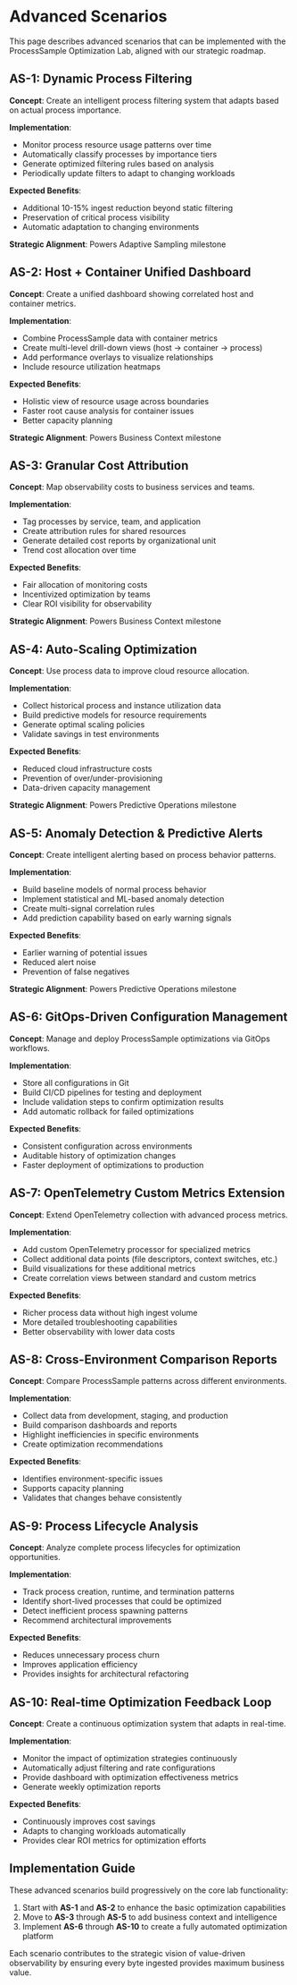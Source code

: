 # Advanced Scenarios

This page describes advanced scenarios that can be implemented with the ProcessSample Optimization Lab, aligned with our strategic roadmap.

## AS-1: Dynamic Process Filtering

**Concept**: Create an intelligent process filtering system that adapts based on actual process importance.

**Implementation**:
- Monitor process resource usage patterns over time
- Automatically classify processes by importance tiers
- Generate optimized filtering rules based on analysis
- Periodically update filters to adapt to changing workloads

**Expected Benefits**:
- Additional 10-15% ingest reduction beyond static filtering
- Preservation of critical process visibility
- Automatic adaptation to changing environments

**Strategic Alignment**: Powers Adaptive Sampling milestone

## AS-2: Host + Container Unified Dashboard

**Concept**: Create a unified dashboard showing correlated host and container metrics.

**Implementation**:
- Combine ProcessSample data with container metrics
- Create multi-level drill-down views (host → container → process)
- Add performance overlays to visualize relationships
- Include resource utilization heatmaps

**Expected Benefits**:
- Holistic view of resource usage across boundaries
- Faster root cause analysis for container issues
- Better capacity planning

**Strategic Alignment**: Powers Business Context milestone

## AS-3: Granular Cost Attribution

**Concept**: Map observability costs to business services and teams.

**Implementation**:
- Tag processes by service, team, and application
- Create attribution rules for shared resources
- Generate detailed cost reports by organizational unit
- Trend cost allocation over time

**Expected Benefits**:
- Fair allocation of monitoring costs
- Incentivized optimization by teams
- Clear ROI visibility for observability

**Strategic Alignment**: Powers Business Context milestone

## AS-4: Auto-Scaling Optimization

**Concept**: Use process data to improve cloud resource allocation.

**Implementation**:
- Collect historical process and instance utilization data
- Build predictive models for resource requirements
- Generate optimal scaling policies
- Validate savings in test environments

**Expected Benefits**:
- Reduced cloud infrastructure costs
- Prevention of over/under-provisioning
- Data-driven capacity management

**Strategic Alignment**: Powers Predictive Operations milestone

## AS-5: Anomaly Detection & Predictive Alerts

**Concept**: Create intelligent alerting based on process behavior patterns.

**Implementation**:
- Build baseline models of normal process behavior
- Implement statistical and ML-based anomaly detection
- Create multi-signal correlation rules
- Add prediction capability based on early warning signals

**Expected Benefits**:
- Earlier warning of potential issues
- Reduced alert noise
- Prevention of false negatives

**Strategic Alignment**: Powers Predictive Operations milestone

## AS-6: GitOps-Driven Configuration Management

**Concept**: Manage and deploy ProcessSample optimizations via GitOps workflows.

**Implementation**:
- Store all configurations in Git
- Build CI/CD pipelines for testing and deployment
- Include validation steps to confirm optimization results
- Add automatic rollback for failed optimizations

**Expected Benefits**:
- Consistent configuration across environments
- Auditable history of optimization changes
- Faster deployment of optimizations to production

## AS-7: OpenTelemetry Custom Metrics Extension

**Concept**: Extend OpenTelemetry collection with advanced process metrics.

**Implementation**:
- Add custom OpenTelemetry processor for specialized metrics
- Collect additional data points (file descriptors, context switches, etc.)
- Build visualizations for these additional metrics
- Create correlation views between standard and custom metrics

**Expected Benefits**:
- Richer process data without high ingest volume
- More detailed troubleshooting capabilities
- Better observability with lower data costs

## AS-8: Cross-Environment Comparison Reports

**Concept**: Compare ProcessSample patterns across different environments.

**Implementation**:
- Collect data from development, staging, and production
- Build comparison dashboards and reports
- Highlight inefficiencies in specific environments
- Create optimization recommendations

**Expected Benefits**:
- Identifies environment-specific issues
- Supports capacity planning
- Validates that changes behave consistently

## AS-9: Process Lifecycle Analysis

**Concept**: Analyze complete process lifecycles for optimization opportunities.

**Implementation**:
- Track process creation, runtime, and termination patterns
- Identify short-lived processes that could be optimized
- Detect inefficient process spawning patterns
- Recommend architectural improvements

**Expected Benefits**:
- Reduces unnecessary process churn
- Improves application efficiency
- Provides insights for architectural refactoring

## AS-10: Real-time Optimization Feedback Loop

**Concept**: Create a continuous optimization system that adapts in real-time.

**Implementation**:
- Monitor the impact of optimization strategies continuously
- Automatically adjust filtering and rate configurations
- Provide dashboard with optimization effectiveness metrics
- Generate weekly optimization reports

**Expected Benefits**:
- Continuously improves cost savings
- Adapts to changing workloads automatically
- Provides clear ROI metrics for optimization efforts

## Implementation Guide

These advanced scenarios build progressively on the core lab functionality:

1. Start with **AS-1** and **AS-2** to enhance the basic optimization capabilities
2. Move to **AS-3** through **AS-5** to add business context and intelligence
3. Implement **AS-6** through **AS-10** to create a fully automated optimization platform

Each scenario contributes to the strategic vision of value-driven observability by ensuring every byte ingested provides maximum business value.